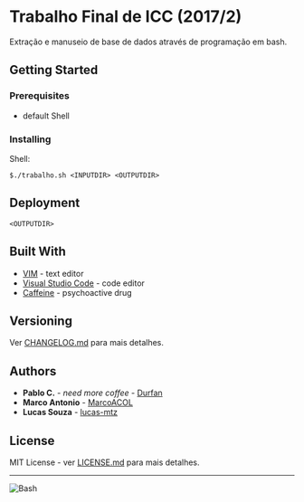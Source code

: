 # Trabalho Final de ICC (2017/2)

Extração e manuseio de base de dados através de programação em bash.

## Getting Started

### Prerequisites

* default Shell

### Installing

Shell:
```
$./trabalho.sh <INPUTDIR> <OUTPUTDIR>
```

## Deployment

```
<OUTPUTDIR>
```

## Built With

* [VIM](http://www.vim.org/) - text editor
* [Visual Studio Code](https://code.visualstudio.com/) - code editor
* [Caffeine](https://en.wikipedia.org/wiki/Caffeine) - psychoactive drug

## Versioning

Ver [CHANGELOG.md](CHANGELOG.md) para mais detalhes.

## Authors

* **Pablo C.** - *need more coffee* - [Durfan](https://github.com/Durfan)
* **Marco Antonio** - [MarcoACOL](https://github.com/MarcoACOL)
* **Lucas Souza** - [lucas-mtz](https://github.com/lucas-mtz)

## License

MIT License - ver [LICENSE.md](LICENSE.md) para mais detalhes.

***

![Bash](https://i.imgur.com/jl6o3s6m.png)
